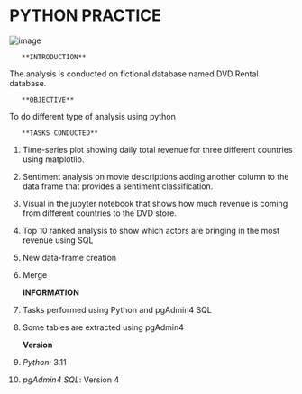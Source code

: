 # PYTHON PRACTICE
![image](https://github.com/Sathiadak/Cantek_Python_Practice/assets/141050291/8aaa0bb9-e00c-4bc7-a0f6-a14b16a955cb)

       **INTRODUCTION**
The analysis is conducted on fictional database named DVD Rental database. 
       
       **OBJECTIVE**
To do different type of analysis using python 

       **TASKS CONDUCTED**
1. Time-series plot showing daily total revenue for three different countries using matplotlib.
2. Sentiment analysis on movie descriptions adding another column to the data frame that provides a sentiment classification.
3. Visual in the jupyter notebook that shows how much revenue is coming from different countries to the DVD store.
4. Top 10 ranked analysis to show which actors are bringing in the most revenue using SQL
5. New data-frame creation
6. Merge

      **INFORMATION**
1. Tasks performed using Python and pgAdmin4 SQL
2. Some tables are extracted using pgAdmin4

      **Version**
1. _Python:_ 3.11
2. _pgAdmin4 SQL_: Version 4
 
